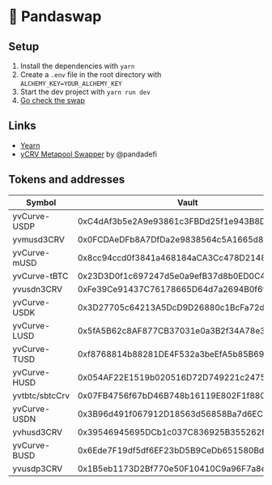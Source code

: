 # 🐼 Pandaswap

## Setup  

1. Install the dependencies with `yarn`  
2. Create a `.env` file in the root directory with `ALCHEMY_KEY=YOUR_ALCHEMY_KEY`  
3. Start the dev project with `yarn run dev`
4. [Go check the swap](http://localhost:3000)

## Links
- [Yearn](http://yearn.finance/) 
- [yCRV Metapool Swapper](https://github.com/pandadefi/y-crv-metapool-swapper) by @pandadefi

## Tokens and addresses
| Symbol | Vault | Token | Pool |
| -- | -- | -- | -- |
yvCurve-USDP | 0xC4dAf3b5e2A9e93861c3FBDd25f1e943B8D87417 | 0x7Eb40E450b9655f4B3cC4259BCC731c63ff55ae6 | 0x42d7025938bEc20B69cBae5A77421082407f053A
yvmusd3CRV | 0x0FCDAeDFb8A7DfDa2e9838564c5A1665d856AFDF | 0x1AEf73d49Dedc4b1778d0706583995958Dc862e6 | 0x8474DdbE98F5aA3179B3B3F5942D724aFcdec9f6
yvCurve-mUSD | 0x8cc94ccd0f3841a468184aCA3Cc478D2148E1757 | 0x1AEf73d49Dedc4b1778d0706583995958Dc862e6 | 0x8474DdbE98F5aA3179B3B3F5942D724aFcdec9f6
yvCurve-tBTC | 0x23D3D0f1c697247d5e0a9efB37d8b0ED0C464f7f | 0x64eda51d3Ad40D56b9dFc5554E06F94e1Dd786Fd | 0xC25099792E9349C7DD09759744ea681C7de2cb6
yvusdn3CRV | 0xFe39Ce91437C76178665D64d7a2694B0f6f17fE3 | 0x4f3E8F405CF5aFC05D68142F3783bDfE13811522 | 0x0f9cb53Ebe405d49A0bbdBD291A65Ff571bC83e
yvCurve-USDK | 0x3D27705c64213A5DcD9D26880c1BcFa72d5b6B0E | 0x97E2768e8E73511cA874545DC5Ff8067eB19B787 | 0x3E01dD8a5E1fb3481F0F589056b428Fc308AF0F
yvCurve-LUSD | 0x5fA5B62c8AF877CB37031e0a3B2f34A78e3C56A6 | 0xEd279fDD11cA84bEef15AF5D39BB4d4bEE23F0cA | 0xEd279fDD11cA84bEef15AF5D39BB4d4bEE23F0c
yvCurve-TUSD | 0xf8768814b88281DE4F532a3beEfA5b85B69b9324 | 0xEcd5e75AFb02eFa118AF914515D6521aaBd189F1 | 0xEcd5e75AFb02eFa118AF914515D6521aaBd189F
yvCurve-HUSD | 0x054AF22E1519b020516D72D749221c24756385C9 | 0x5B5CFE992AdAC0C9D48E05854B2d91C73a003858 | 0x3eF6A01A0f81D6046290f3e2A8c5b843e738E60
yvtbtc/sbtcCrv | 0x07FB4756f67bD46B748b16119E802F1f880fb2CC | 0x64eda51d3Ad40D56b9dFc5554E06F94e1Dd786Fd | 0xC25099792E9349C7DD09759744ea681C7de2cb6
yvCurve-USDN | 0x3B96d491f067912D18563d56858Ba7d6EC67a6fa | 0x4f3E8F405CF5aFC05D68142F3783bDfE13811522 | 0x0f9cb53Ebe405d49A0bbdBD291A65Ff571bC83e
yvhusd3CRV | 0x39546945695DCb1c037C836925B355262f551f55 | 0x5B5CFE992AdAC0C9D48E05854B2d91C73a003858 | 0x3eF6A01A0f81D6046290f3e2A8c5b843e738E60
yvCurve-BUSD | 0x6Ede7F19df5df6EF23bD5B9CeDb651580Bdf56Ca | 0x4807862AA8b2bF68830e4C8dc86D0e9A998e085a | 0x4807862AA8b2bF68830e4C8dc86D0e9A998e085
yvusdp3CRV | 0x1B5eb1173D2Bf770e50F10410C9a96F7a8eB6e75 | 0x7Eb40E450b9655f4B3cC4259BCC731c63ff55ae6 | 0x42d7025938bEc20B69cBae5A77421082407f053
